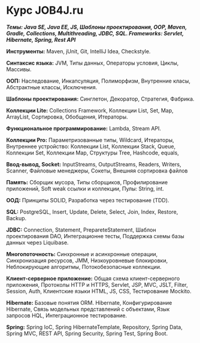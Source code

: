 # Курс JOB4J.ru
**_Темы: Java SE, Java EE, JS, Шаблоны проектирования, OOP, Maven, Gradle, Collections, Multithreading, JDBC, SQL.
Frameworks: Servlet, Hibernate, Spring, Rest API_**


**Инструменты:**
Maven, jUnit, Git, IntelliJ Idea, Сheckstyle.

**Синтаксис языка:**
JVM, Типы данных, Операторы условия, Циклы, Массивы.

**ООП:**
Наследование, Инкапсуляция, Полиморфизм, Внутренние класы, Абстрактные классы, Исключения.

**Шаблоны проектирования:**
Синглетон, Декоратор, Стратегия, Фабрика.

**Коллекции Lite:**
Collections Framework, Коллекции List, Set, Map, ArrayList, Сортировка, Обобщения, Итераторы.

**Функциональное программирование:**
Lambda, Stream API.

**Коллекции Pro:**
Параметризованные типы, Wildcard, Итераторы, Внутреннее устройство:
Коллекции List,
Коллекции Stack, Queue,
Коллекции Set,
Коллекции Map,
Структуры Tree,
Hashcode, equals,

**Ввод-вывод, Socket:**
InputStreams, OutputStreams,
Readers, Writers,
Scanner,
Файловые менеджеры,
Сокеты,
Внешняя сортировка файлов

**Память:**
Cборщик мусора,
Типы сборщиков,
Профилирование приложений,
Soft weak ссылки и коллекции,
Пулы: String, int.

**ООД:**
Принципы SOLID,
Разработка через тестирование (TDD).

**SQL:**
PostgreSQL,
Insert, Update, Delete,
Select,
Join,
Index,
Restore, Backup.

**JDBC:**
Connection, Statement, PrepareteStatement,
Шаблон проектирования DAO,
Интеграционне тесты,
Поддержка схемы базы данных через Liquibase.

**Многопоточность:**
Синхронные и асинхронные операции,
Синхронизация ресурсов,
JMM,
Низкоуровневые блокировки,
Неблокирующие алгоритмы,
Потокобезопасные коллекции.

**Клиент-серверное приложение:**
Общая схема клиент-серверного приложения,
Протоколы HTTP и HTTPS,
Servlet,
JSP, MVC, JSLT,
Filter, Session, Auth,
Клиентские языки HTML, JS, CSS,
Тестирование Mockito.

**Hibernate:**
Базовые понятия ORM. Hibernate,
Конфигурирование Hibernate,
Связь модельных представлений с объектами,
Язык запросов HQL,
Интеграционное тестирование.

**Spring:**
Spring IoC,
Spring HibernateTemplate, Repository,
Spring Data,
Spring MVC, REST API,
Spring Security,
Spring Test,
Spring Boot.
